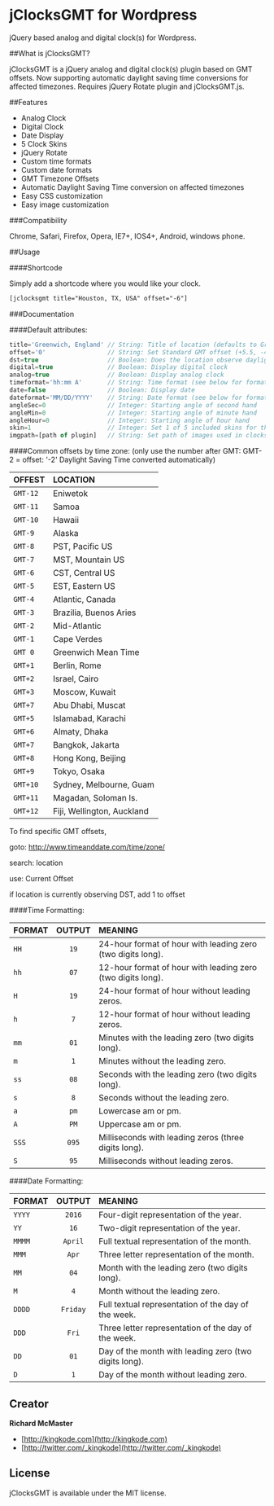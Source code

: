 jClocksGMT for Wordpress
================================

jQuery based analog and digital clock(s) for Wordpress.

##What is jClocksGMT?

jClocksGMT is a jQuery analog and digital clock(s) plugin based on GMT offsets. Now supporting automatic daylight saving time conversions for affected timezones. Requires jQuery Rotate plugin and jClocksGMT.js.

##Features

- Analog Clock
- Digital Clock
- Date Display
- 5 Clock Skins
- jQuery Rotate
- Custom time formats
- Custom date formats
- GMT Timezone Offsets
- Automatic Daylight Saving Time conversion on affected timezones
- Easy CSS customization
- Easy image customization

###Compatibility

Chrome, Safari, Firefox, Opera, IE7+, IOS4+, Android, windows phone.

##Usage

####Shortcode

Simply add a shortcode where you would like your clock.

```html
[jclocksgmt title="Houston, TX, USA" offset="-6"]
```

###Documentation

####Default attributes:
```js
title='Greenwich, England' // String: Title of location (defaults to Greenwich, England)
offset='0'                 // String: Set Standard GMT offset (+5.5, -4, 0, etc) (do not consider daylight savings time)
dst=true                   // Boolean: Does the location observe daylight savings time (set FALSE if location does not need to observe dst)
digital=true               // Boolean: Display digital clock
analog=true                // Boolean: Display analog clock
timeformat='hh:mm A'       // String: Time format (see below for formatting options)
date=false                 // Boolean: Display date
dateformat='MM/DD/YYYY'    // String: Date format (see below for formatting options)
angleSec=0                 // Integer: Starting angle of second hand
angleMin=0                 // Integer: Starting angle of minute hand
angleHour=0                // Integer: Starting angle of hour hand
skin=1                     // Integer: Set 1 of 5 included skins for the analog clock 
imgpath=[path of plugin]   // String: Set path of images used in clocks 
```

####Common offsets by time zone: 
(only use the number after GMT: GMT-2 = offset: '-2' Daylight Saving Time converted automatically)


| OFFEST   |   LOCATION |
|:---------|:------------|
| `GMT-12` |  Eniwetok |
| `GMT-11` |  Samoa|
| `GMT-10` |  Hawaii|
| `GMT-9` |  Alaska|
| `GMT-8` |  PST, Pacific US |
| `GMT-7` |  MST, Mountain US|
| `GMT-6` |  CST, Central US|
| `GMT-5` |  EST, Eastern US|
| `GMT-4` |  Atlantic, Canada|
| `GMT-3` |  Brazilia, Buenos Aries|
| `GMT-2` |  Mid-Atlantic|
| `GMT-1` |  Cape Verdes|
| `GMT 0` |  Greenwich Mean Time|
| `GMT+1` |  Berlin, Rome|
| `GMT+2` |  Israel, Cairo|
| `GMT+3` |  Moscow, Kuwait|
| `GMT+7` |  Abu Dhabi, Muscat|
| `GMT+5` |  Islamabad, Karachi|
| `GMT+6` |  Almaty, Dhaka|
| `GMT+7` |  Bangkok, Jakarta|
| `GMT+8` |  Hong Kong, Beijing|
| `GMT+9` |  Tokyo, Osaka|
| `GMT+10` |  Sydney, Melbourne, Guam|
| `GMT+11` |  Magadan, Soloman Is.|
| `GMT+12` |  Fiji, Wellington, Auckland|

To find specific GMT offsets, 

goto: http://www.timeanddate.com/time/zone/

search: location

use: Current Offset

if location is currently observing DST, add 1 to offset

####Time Formatting:

| FORMAT   |   OUTPUT   |  MEANING |
|----------|:-------------:|:------|
| `HH` |  `19` | 24-hour format of hour with leading zero (two digits long). |
| `hh` |    `07` |   12-hour format of hour with leading zero (two digits long). |
| `H` | `19` |    24-hour format of hour without leading zeros. |
| `h` | `7` |    12-hour format of hour without leading zeros. |
| `mm` | `01` |    Minutes with the leading zero (two digits long). |
| `m` | `1` |    Minutes without the leading zero. |
| `ss` | `08` |    Seconds with the leading zero (two digits long). |
| `s` | `8` |    Seconds without the leading zero. |
| `a` | `pm` |    Lowercase am or pm. |
| `A` | `PM` |    Uppercase am or pm. |
| `SSS` | `095` |    Milliseconds with leading zeros (three digits long). |
| `S` | `95` |    Milliseconds without leading zeros. |          

####Date Formatting:

| FORMAT   |   OUTPUT   |  MEANING |
|----------|:-------------:|:------|
| `YYYY` |  `2016` | Four-digit representation of the year. |
| `YY` |    `16` |   Two-digit representation of the year. |
| `MMMM` | `April` |    Full textual representation of the month. |
| `MMM` | `Apr` |    Three letter representation of the month. |
| `MM` | `04` |    Month with the leading zero (two digits long). |
| `M` | `4` |    Month without the leading zero. |
| `DDDD` | `Friday` |    Full textual representation of the day of the week. |
| `DDD` | `Fri` |    Three letter representation of the day of the week. |
| `DD` | `01` |    Day of the month with leading zero (two digits long). |
| `D` | `1` |    Day of the month without leading zero. |

## Creator

**Richard McMaster**

+ [http://kingkode.com](http://kingkode.com)
+ [http://twitter.com/_kingkode](http://twitter.com/_kingkode)

## License

jClocksGMT is available under the MIT license.

